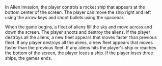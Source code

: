 In Alien Invasion, the player controls a rocket ship that appears at the bottom center of the screen. The player can move the ship right and left using the arrow keys and shoot bullets using the spacebar.

When the game begins, a fleet of aliens fill the sky and move across and down the screen. The player shoots and destroy the aliens. If the player destroys all the aliens, a new fleet appears that moves faster than previous fleet. If any player destroys all the aliens, a new fleet appears that moves faster than the previous fleet. If any aliens hits the player's ship or reaches the bottom of the screen, the player loses a ship. If the player loses three ships, the games ends.
